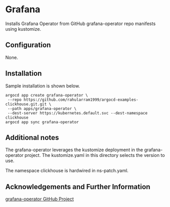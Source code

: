 # Grafana

Installs Grafana Operator from GitHub grafana-operator repo manifests using 
kustomize. 

## Configuration

None. 

## Installation

Sample installation is shown below. 

```
argocd app create grafana-operator \
 --repo https://github.com/rahularram1999/argocd-examples-clickhouse.git.git \
 --path apps/grafana-operator \
 --dest-server https://kubernetes.default.svc --dest-namespace clickhouse
argocd app sync grafana-operator
```

## Additional notes

The grafana-operator leverages the kustomize deployment in the
grafana-operator project.  The kustomize.yaml in this directory selects
the version to use.

The namespace clickhouse is hardwired in ns-patch.yaml. 

## Acknowledgements and Further Information

[grafana-operator GitHub Project](https://github.com/grafana-operator/grafana-operator)
